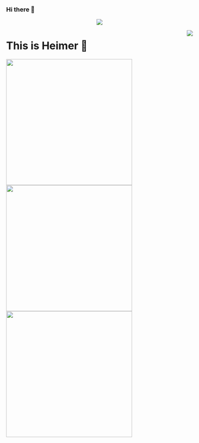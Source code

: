 ### Hi there 👋

<!--
**heimeropen/heimeropen** is a ✨ _special_ ✨ repository because its `README.md` (this file) appears on your GitHub profile.

Here are some ideas to get you started:

- 🔭 I’m currently working on ...
- 🌱 I’m currently learning ...
- 👯 I’m looking to collaborate on ...
- 🤔 I’m looking for help with ...
- 💬 Ask me about ...
- 📫 How to reach me: ...
- 😄 Pronouns: ...
- ⚡ Fun fact: ...
-->


<a href="https://github.com/heimeropen">

  <p align="center">
    <img src="https://github-profile-trophy.vercel.app/?username=heimeropen&column=7&theme=onedark"/>
  </p>

</a>

<a href="#">
  <img align="right" src="https://metrics.lecoq.io/heimeropen?template=terminal" />
</a>

# This is Heimer 🌝

<img width="340px" src="https://github-readme-stats.vercel.app/api?username=heimeropen&theme=vue-dark&count_private=true&show_icons=true">
<img width="340px" src="https://github-readme-stats.vercel.app/api/top-langs/?username=heimeropen&theme=vue-dark&layout=compact">
<img width="340px" src="https://github-readme-stats.vercel.app/api/pin/?username=heimeropen&repo=my-now-blog&theme=dark">
